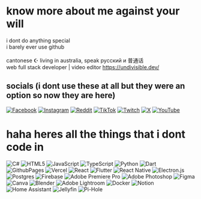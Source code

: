 # know more about me against your will
i dont do anything special<br>i barely ever use github<br><br>cantonese ☪️ living in australia, speak русский и 普通话<br>web full stack developer | video editor 
https://undivisible.dev/


## socials (i dont use these at all but they were an option so now they are here)
[![Facebook](https://img.shields.io/badge/Facebook-%231877F2.svg?logo=Facebook&logoColor=white)](https://facebook.com/undivisible) [![Instagram](https://img.shields.io/badge/Instagram-%23E4405F.svg?logo=Instagram&logoColor=white)](https://instagram.com/undivisible_) [![Reddit](https://img.shields.io/badge/Reddit-%23FF4500.svg?logo=Reddit&logoColor=white)](https://reddit.com/user/u/vms_zerorain) [![TikTok](https://img.shields.io/badge/TikTok-%23000000.svg?logo=TikTok&logoColor=white)](https://tiktok.com/@undivisible_) [![Twitch](https://img.shields.io/badge/Twitch-%239146FF.svg?logo=Twitch&logoColor=white)](https://twitch.tv/undivisible) [![X](https://img.shields.io/badge/X-black.svg?logo=X&logoColor=white)](https://x.com/undivisible_) [![YouTube](https://img.shields.io/badge/YouTube-%23FF0000.svg?logo=YouTube&logoColor=white)](https://youtube.com/@@undivisible) 

# haha heres all the things that i dont code in
![C#](https://img.shields.io/badge/c%23-%23239120.svg?style=flat&logo=csharp&logoColor=white) ![HTML5](https://img.shields.io/badge/html5-%23E34F26.svg?style=flat&logo=html5&logoColor=white) ![JavaScript](https://img.shields.io/badge/javascript-%23323330.svg?style=flat&logo=javascript&logoColor=%23F7DF1E) ![TypeScript](https://img.shields.io/badge/typescript-%23007ACC.svg?style=flat&logo=typescript&logoColor=white) ![Python](https://img.shields.io/badge/python-3670A0?style=flat&logo=python&logoColor=ffdd54) ![Dart](https://img.shields.io/badge/dart-%230175C2.svg?style=flat&logo=dart&logoColor=white) ![GithubPages](https://img.shields.io/badge/github%20pages-121013?style=flat&logo=github&logoColor=white) ![Vercel](https://img.shields.io/badge/vercel-%23000000.svg?style=flat&logo=vercel&logoColor=white) ![React](https://img.shields.io/badge/react-%2320232a.svg?style=flat&logo=react&logoColor=%2361DAFB) ![Flutter](https://img.shields.io/badge/Flutter-%2302569B.svg?style=flat&logo=Flutter&logoColor=white) ![React Native](https://img.shields.io/badge/react_native-%2320232a.svg?style=flat&logo=react&logoColor=%2361DAFB) ![Electron.js](https://img.shields.io/badge/Electron-191970?style=flat&logo=Electron&logoColor=white) ![Postgres](https://img.shields.io/badge/postgres-%23316192.svg?style=flat&logo=postgresql&logoColor=white) ![Firebase](https://img.shields.io/badge/Firebase-039BE5?style=flat&logo=Firebase&logoColor=white) ![Adobe Premiere Pro](https://img.shields.io/badge/Adobe%20Premiere%20Pro-9999FF.svg?style=flat&logo=Adobe%20Premiere%20Pro&logoColor=white) ![Adobe Photoshop](https://img.shields.io/badge/adobe%20photoshop-%2331A8FF.svg?style=flat&logo=adobe%20photoshop&logoColor=white) ![Figma](https://img.shields.io/badge/figma-%23F24E1E.svg?style=flat&logo=figma&logoColor=white) ![Canva](https://img.shields.io/badge/Canva-%2300C4CC.svg?style=flat&logo=Canva&logoColor=white) ![Blender](https://img.shields.io/badge/blender-%23F5792A.svg?style=flat&logo=blender&logoColor=white) ![Adobe Lightroom](https://img.shields.io/badge/Adobe%20Lightroom-31A8FF.svg?style=flat&logo=Adobe%20Lightroom&logoColor=white) ![Docker](https://img.shields.io/badge/docker-%230db7ed.svg?style=flat&logo=docker&logoColor=white) ![Notion](https://img.shields.io/badge/Notion-%23000000.svg?style=flat&logo=notion&logoColor=white) ![Home Assistant](https://img.shields.io/badge/home%20assistant-%2341BDF5.svg?style=flat&logo=home-assistant&logoColor=white) ![Jellyfin](https://img.shields.io/badge/jellyfin-%23000B25.svg?style=flat&logo=Jellyfin&logoColor=00A4DC) ![Pi-Hole](https://img.shields.io/badge/pihole-%2396060C.svg?style=flat&logo=pi-hole&logoColor=white)

<!-- Proudly created with GPRM ( https://gprm.itsvg.in ) -->
